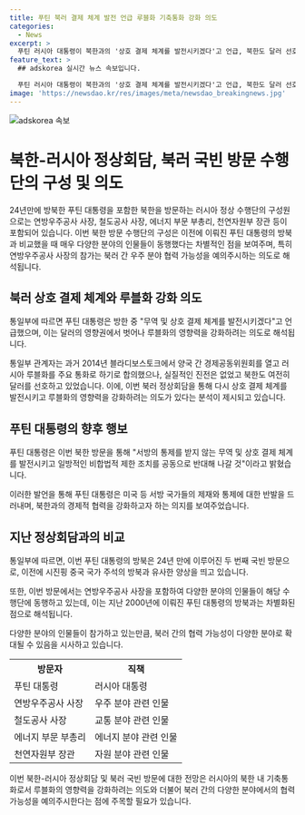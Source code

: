 ```yaml
---
title: 푸틴 북러 결제 체계 발전 언급 루블화 기축통화 강화 의도
categories:
  - News
excerpt: >
  푸틴 러시아 대통령이 북한과의 '상호 결제 체계를 발전시키겠다'고 언급, 북한도 달러 선호 지속. 러시아가 루블화의 영향력을 강화하려는 의도로 보임. 특히 푸틴 대통령의 북한 방문 수행단에는 연방우주공사 사장 등이 동행, 우주 협력 가능성을 예의주시하는 것으로 나타남. (출처: 노동신문=뉴스1)
feature_text: >
  ## adskorea 실시간 뉴스 속보입니다.

  푸틴 러시아 대통령이 북한과의 '상호 결제 체계를 발전시키겠다'고 언급, 북한도 달러 선호 지속. 러시아가 루블화의 영향력을 강화하려는 의도로 보임. 특히 푸틴 대통령의 북한 방문 수행단에는 연방우주공사 사장 등이 동행, 우주 협력 가능성을 예의주시하는 것으로 나타남. (출처: 노동신문=뉴스1)
image: 'https://newsdao.kr/res/images/meta/newsdao_breakingnews.jpg'
---
```


<p><img src="https://newsdao.kr/res/images/meta/newsdao_breakingnews.jpg" alt="adskorea 속보" /></p>

<h1>북한-러시아 정상회담, 북러 국빈 방문 수행단의 구성 및 의도</h1>

<p>24년만에 방북한 푸틴 대통령을 포함한 북한을 방문하는 러시아 정상 수행단의 구성원으로는 연방우주공사 사장, 철도공사 사장, 에너지 부문 부총리, 천연자원부 장관 등이 포함되어 있습니다. 이번 북한 방문 수행단의 구성은 이전에 이뤄진 푸틴 대통령의 방북과 비교했을 때 매우 다양한 분야의 인물들이 동행했다는 차별적인 점을 보여주며, 특히 연방우주공사 사장의 참가는 북러 간 우주 분야 협력 가능성을 예의주시하는 의도로 해석됩니다. </p>

<h2>북러 상호 결제 체계와 루블화 강화 의도</h2>

<p data-ke-size="size16">통일부에 따르면 푸틴 대통령은 방한 중 "무역 및 상호 결제 체계를 발전시키겠다"고 언급했으며, 이는 달러의 영향권에서 벗어나 루블화의 영향력을 강화하려는 의도로 해석됩니다.</p>

<p>통일부 관계자는 과거 2014년 블라디보스토크에서 양국 간 경제공동위원회를 열고 러시아 루블화를 주요 통화로 하기로 합의했으나, 실질적인 진전은 없었고 북한도 여전히 달러를 선호하고 있었습니다. 이에, 이번 북러 정상회담을 통해 다시 상호 결제 체계를 발전시키고 루블화의 영향력을 강화하려는 의도가 있다는 분석이 제시되고 있습니다.</p>

<h2>푸틴 대통령의 향후 행보</h2>

<p data-ke-size="size16">푸틴 대통령은 이번 북한 방문을 통해 "서방의 통제를 받지 않는 무역 및 상호 결제 체계를 발전시키고 일방적인 비합법적 제한 조치를 공동으로 반대해 나갈 것"이라고 밝혔습니다.</p>

<p>이러한 발언을 통해 푸틴 대통령은 미국 등 서방 국가들의 제재와 통제에 대한 반발을 드러내며, 북한과의 경제적 협력을 강화하고자 하는 의지를 보여주었습니다.</p>

<h2>지난 정상회담과의 비교</h2>

<p data-ke-size="size16">통일부에 따르면, 이번 푸틴 대통령의 방북은 24년 만에 이루어진 두 번째 국빈 방문으로, 이전에 시진핑 중국 국가 주석의 방북과 유사한 양상을 띄고 있습니다.</p>

<p>또한, 이번 방문에서는 연방우주공사 사장을 포함하여 다양한 분야의 인물들이 해당 수행단에 동행하고 있는데, 이는 지난 2000년에 이뤄진 푸틴 대통령의 방북과는 차별화된 점으로 해석됩니다.</p>

<p>다양한 분야의 인물들이 참가하고 있는만큼, 북러 간의 협력 가능성이 다양한 분야로 확대될 수 있음을 시사하고 있습니다. </p>

<table>
  <tr>
    <th><b>방문자</b></th>
    <th><b>직책</b></th>
  </tr>
  <tr>
    <td>푸틴 대통령</td>
    <td>러시아 대통령</td>
  </tr>
  <tr>
    <td>연방우주공사 사장</td>
    <td>우주 분야 관련 인물</td>
  </tr>
  <tr>
    <td>철도공사 사장</td>
    <td>교통 분야 관련 인물</td>
  </tr>
  <tr>
    <td>에너지 부문 부총리</td>
    <td>에너지 분야 관련 인물</td>
  </tr>
  <tr>
    <td>천연자원부 장관</td>
    <td>자원 분야 관련 인물</td>
  </tr>
</table>

<p>이번 북한-러시아 정상회담 및 북러 국빈 방문에 대한 전망은 러시아의 북한 내 기축통화로서 루블화의 영향력을 강화하려는 의도와 더불어 북러 간의 다양한 분야에서의 협력 가능성을 예의주시한다는 점에 주목할 필요가 있습니다.</p>

